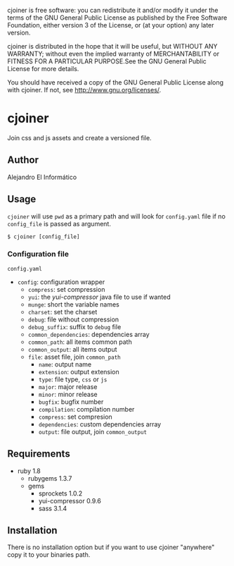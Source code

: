 cjoiner is free software: you can redistribute it and/or modify
it under the terms of the GNU General Public License as published by
the Free Software Foundation, either version 3 of the License, or
(at your option) any later version.

cjoiner is distributed in the hope that it will be useful,
but WITHOUT ANY WARRANTY; without even the implied warranty of
MERCHANTABILITY or FITNESS FOR A PARTICULAR PURPOSE.See the
GNU General Public License for more details.

You should have received a copy of the GNU General Public License
along with cjoiner. If not, see <http://www.gnu.org/licenses/>.

cjoiner
========================================
Join css and js assets and create a versioned file.

Author
----------------------------------------
Alejandro El Informático

Usage
----------------------------------------
`cjoiner` will use `pwd` as a primary path and will look for `config.yaml` file if no `config_file` is passed as argument.

`$ cjoiner [config_file]`

### Configuration file
`config.yaml`

* `config`: configuration wrapper
    * `compress`: set compression
    * `yui`: the _yui-compressor_ java file to use if wanted
    * `munge`: short the variable names
    * `charset`: set the charset
    * `debug`: file without compression
    * `debug_suffix`: suffix to `debug` file
    * `common_dependencies`: dependencies array
    * `common_path`: all items common path
    * `common_output`: all items output
    * `file`: asset file, join `common_path`
        * `name`: output name
        * `extension`: output extension
        * `type`: file type, `css` or `js`
        * `major`: major release
        * `minor`: minor release
        * `bugfix`: bugfix number
        * `compilation`: compilation number
        * `compress`: set compresion
        * `dependencies`: custom dependencies array
        * `output`: file output, join `common_output`

Requirements
----------------------------------------
* ruby 1.8
  * rubygems 1.3.7
  * gems
    * sprockets 1.0.2
    * yui-compressor 0.9.6
    * sass 3.1.4

Installation
----------------------------
There is no installation option but if you want to use cjoiner "anywhere" copy it to your binaries path.
